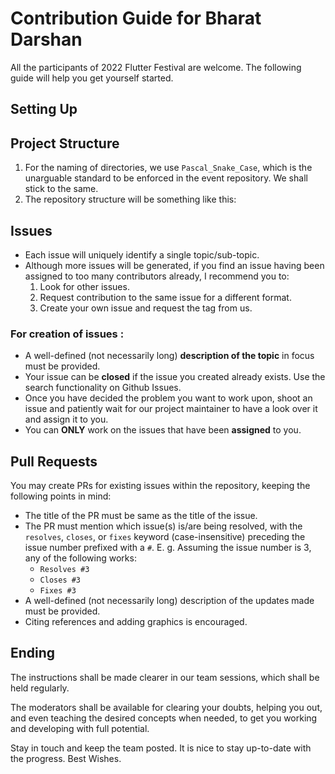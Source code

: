 # Contribution Guide for Bharat Darshan
All the participants of 2022 Flutter Festival are welcome. The following guide will help you
get yourself started.

## Setting Up

## Project Structure
1. For the naming of directories, we use `Pascal_Snake_Case`,
   which is the unarguable standard to be enforced in the event
   repository. We shall stick to the same.
2. The repository structure will be something like this:

## Issues
- Each issue will uniquely identify a single topic/sub-topic.
- Although more issues will be generated, if you find an issue having been assigned to too many contributors already, I recommend you to:
  1. Look for other issues.
  2. Request contribution to the same issue for a different format.
  3. Create your own issue and request the tag from us.

### For creation of issues :
* A well-defined (not necessarily long) **description of the topic** in focus must be provided.
* Your issue can be **closed** if the issue you created already exists. Use the search functionality on Github Issues.
* Once you have decided the problem you want to work upon, shoot an issue and patiently wait for our project maintainer to have a look over it and assign it to you.
* You can **ONLY** work on the issues that have been **assigned** to you.

## Pull Requests
You may create PRs for existing issues within the repository, keeping
the following points in mind:
- The title of the PR must be same as the title of the issue.
- The PR must mention which issue(s) is/are being resolved, with
  the `resolves`, `closes`, or `fixes` keyword (case-insensitive) preceding the
  issue number prefixed with a `#`.
  E. g. Assuming the issue number is 3, any of the following works:
  - `Resolves #3`
  - `Closes #3`
  - `Fixes #3`
- A well-defined (not necessarily long) description of the
  updates made must be provided.
- Citing references and adding graphics is encouraged.

## Ending
The instructions shall be made clearer in our team sessions, which shall be held regularly.

The moderators shall be available for clearing your doubts, helping you out,
and even teaching the desired concepts when needed, to get you
working and developing with full potential.

Stay in touch and keep the team posted. It is nice to stay
up-to-date with the progress. Best Wishes.
